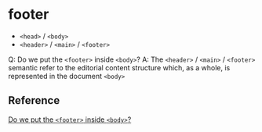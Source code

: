 # footer

- `<head>` / `<body>`
- `<header>` / `<main>` / `<footer>`

Q: Do we put the `<footer>` inside `<body>`?
A: The `<header>` / `<main>` / `<footer>` semantic refer to the editorial content structure which, as a whole, is represented in the document `<body>`

## Reference

[Do we put the `<footer>` inside `<body>`?](https://www.quora.com/Do-we-put-the-footer-inside-body)
